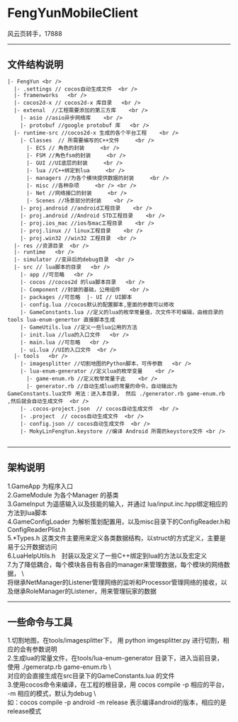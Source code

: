 # FengYunMobileClient
风云页转手，17888

-----------------------------
文件结构说明
-----------------------------
```
|- FengYun <br />
  |- .settings // cocos自动生成文件  <br />
  |- framenworks   <br />
  |- cocos2d-x // cocos2d-x 库目录   <br />
  |- extenal  //工程需要添加的第三方库    <br />
    |- asio //asio异步网络库    <br /> 
    |- protobuf //google protobuf 库   <br />
  |- runtime-src //cocos2d-x 生成的各个平台工程    <br />
    |- Classes  // 所需要编写的C++文件     <br />
      |- ECS // 角色的封装     <br />
      |- FSM //角色fsm的封装     <br />
      |- GUI //UI底层的封装     <br />
      |- lua //C++绑定到lua     <br />
      |- managers //为各个模块提供数据的封装     <br />
      |- misc //各种杂项     <br /> <br />
      |- Net //网络接口的封装     <br />
      |- Scenes //场景部分的封装    <br />
    |- proj.android //android工程目录    <br />
    |- proj.android //Android STD工程目录    <br />
    |- proj.ios_mac //ios与mac工程目录    <br />
    |- proj.linux // linux工程目录    <br />
    |- proj.win32 //win32 工程目录  <br />
  |- res //资源目录  <br />
  |- runtime   <br />
  |- simulator //变异后的debug目录  <br />
  |- src // lua脚本的目录   <br />
    |- app //可忽略   <br />
    |- cocos //cocos2d 的lua脚本目录   <br />
    |- Component //封装的基础，公用组件   <br />
    |- packages //可忽略  |- UI // UI脚本  
    |- config.lua //cocos默认的配置脚本,里面的参数可以修改  
    |- GameConstants.lua //定义的lua的枚举常量值，次文件不可编辑，由根目录的tools lua-enum-genertor 直接脚本生成  
    |- GameUtils.lua //定义一些lua公用的方法  
    |- init.lua //lua的入口文件   <br />
    |- main.lua //可忽略   <br />
    |- ui.lua //UI的入口文件  <br />
  |- tools   <br />
    |- imagesplitter //切割地图的Python脚本，可传参数   <br />
    |- lua-enum-generator //定义lua的枚举变量    <br />
      |- game-enum.rb //定义枚举常量于此    <br />
      |- generator.rb //自动生成lua的常量的命令，自动输出为GameConstants.lua文件 用法：进入本目录， 然后 ./generator.rb game-enum.rb ,然后就会自动生成文件  <br />
    |- .cocos-project.json  // cocos自动生成文件  <br />
    |- .project  // cocos自动生成文件  <br />
    |- config.json // cocos自动生成文件  <br />
    |- MokyLinFengYun.keystore //编译 Android 所需的keystore文件 <br />
    
```
-----------------------------------
架构说明
-----------------------------------
1.GameApp 为程序入口  <br />
2.GameModule 为各个Manager 的基类 <br />
3.GameInput 为遥感输入以及技能的输入，并通过 lua/input.inc.hpp绑定相应的方法到lua脚本 <br />
4.GameConfigLoader 为解析策划配置用，以及misc目录下的ConfigReader.h和ConfigReaderPlist.h <br />
5.*Types.h 这类文件主要用来定义各类数据结构，以struct的方式定义，主要是易于公开数据访问 <br />
6.LuaHelpUtils.h　封装以及定义了一些C++绑定到lua的方法以及宏定义 <br />
7.为了降低耦合，每个模块各自有各自的manager来管理数据，每个模块的网络数据， \ <br />
    将继承NetManager的Listener管理网络的监听和Processor管理网络的接收，以及继承RoleManager的Listener，用来管理玩家的数据 <br />



----------------------------------
一些命令与工具
----------------------------------
1.切割地图，在tools/imagesplitter下， 用 python imgesplitter.py 进行切割，相应的会有参数说明 <br />
2.生成lua的常量文件，在tools/lua-enum-generator 目录下，进入当前目录， 使用 ./gemeratp.rb game-enum.rb  \ <br />
    对应的会直接生成在src目录下的GameConstants.lua 的文件 <br />
3.使用cocos命令来编译，在工程的根目录，用 cocos compile -p 相应的平台， -m 相应的模式，默认为debug \ <br />
    如：cocos compile -p android -m release 表示编译android的版本，相应的是release模式 <br />